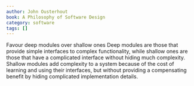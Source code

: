 ```yaml
---
author: John Ousterhout
book: A Philosophy of Software Design
category: software
tags: []
---
```

Favour deep modules over shallow ones
Deep modules are those that provide simple interfaces to complex functionality, while shallow ones are those that have a complicated interface without hiding much complexity. Shallow modules add complexity to a system because of the cost of learning and using their interfaces, but without providing a compensating benefit by hiding complicated implementation details.